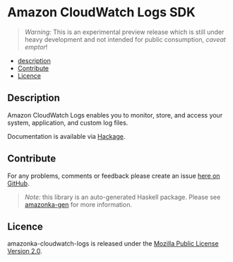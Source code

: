 # Amazon CloudWatch Logs SDK

> _Warning:_ This is an experimental preview release which is still under heavy development and not intended for public consumption, _caveat emptor_!

* [description](#description)
* [Contribute](#contribute)
* [Licence](#licence)

## Description

Amazon CloudWatch Logs enables you to monitor, store, and access your system, application, and custom log files.

Documentation is available via [Hackage](http://hackage.haskell.org/package/amazonka-cloudwatch-logs).


## Contribute

For any problems, comments or feedback please create an issue [here on GitHub](github.com/brendanhay/amazonka/issues).

> _Note:_ this library is an auto-generated Haskell package. Please see [amazonka-gen](https://github.com/brendanhay/amazonka/tree/gen) for more information.


## Licence

amazonka-cloudwatch-logs is released under the [Mozilla Public License Version 2.0](http://www.mozilla.org/MPL/).
